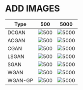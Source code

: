 # ADD IMAGES

| Type        | 500 | 5000 |        
| ------------- |:-------------:|:-------------:|
| DCGAN      | ![500](https://user-images.githubusercontent.com/33340822/121127137-e84ef580-c85b-11eb-944f-ea4c0fc887ac.png) |![5000](https://user-images.githubusercontent.com/33340822/121127814-edf90b00-c85c-11eb-9465-76f8f4d25093.png)| 
| ACGAN      | ![500](https://user-images.githubusercontent.com/33340822/121127941-24368a80-c85d-11eb-8b1c-d927b7a10436.png) |![5000](https://user-images.githubusercontent.com/33340822/121128020-49c39400-c85d-11eb-9e2c-13035d1d2c13.png)| 
| CGAN       | ![500](https://user-images.githubusercontent.com/33340822/121128101-6bbd1680-c85d-11eb-9a8d-530abda8013e.png) |![5000](https://user-images.githubusercontent.com/33340822/121128165-88f1e500-c85d-11eb-9955-cdce9fcca955.png)|
| LSGAN      | ![500](https://user-images.githubusercontent.com/33340822/121128590-382ebc00-c85e-11eb-9fc1-1a63d35e6115.png) |![5000](https://user-images.githubusercontent.com/33340822/121128626-47156e80-c85e-11eb-90bf-38b165c7f597.png)|
| SGAN       | ![500](https://user-images.githubusercontent.com/33340822/121128729-7035ff00-c85e-11eb-8fec-fa60b8edf1fa.png) |![5000](https://user-images.githubusercontent.com/33340822/121128782-85ab2900-c85e-11eb-811a-34fc4e3e876f.png)|
| WGAN       | ![500](https://user-images.githubusercontent.com/33340822/121128853-a1aeca80-c85e-11eb-98bb-7ab4ea782190.png) |![5000](https://user-images.githubusercontent.com/33340822/121128884-b0957d00-c85e-11eb-8a26-e25fb2e699b7.png)|
| WGAN-GP    | ![500](https://user-images.githubusercontent.com/33340822/121129041-edfa0a80-c85e-11eb-9249-a13438e25a0c.png) |![5000](https://user-images.githubusercontent.com/33340822/121129087-ffdbad80-c85e-11eb-978c-1f636bebbb19.png)|


